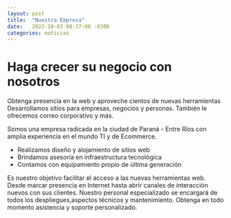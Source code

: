 ```yaml
---
layout: post
title:  "Nuestra Empresa"
date:   2022-10-03 08:37:06 -0300
categories: noticias
---
```

# Haga crecer su negocio con nosotros

Obtenga presencia en la web y aproveche cientos de nuevas herramientas
Desarrollamos sitios para empresas, negocios y personas. También le ofrecemos correo corporativo y más.

Somos una empresa radicada en la ciudad de Paraná - Entre Ríos con amplia experiencia en el mundo TI y de Ecommerce. 

* Realizamos diseño y alojamiento de sitios web
* Brindamos asesoría en infraestructura tecnológica
* Contamos con equipamiento propio de última generación

Es nuestro objetivo facilitar el acceso a las nuevas herramientas web. Desde marcar presencia en Internet hasta abrir canales de interacción nuevos con sus clientes. Nuestro personal especializado se encargará de todos los despliegues,aspectos técnicos y mantenimiento. Obtenga en todo momento asistencia y soporte personalizado. 
